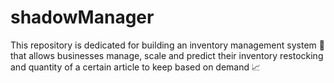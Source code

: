 # shadowManager
This repository is dedicated for building an inventory management system 🛒 that allows businesses manage, scale and predict their inventory restocking and quantity of a certain article to keep based on demand 📈
